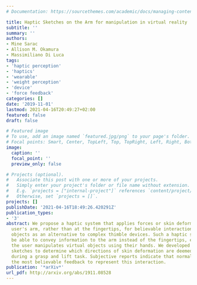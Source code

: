 ```yaml
---
# Documentation: https://sourcethemes.com/academic/docs/managing-content/

title: Haptic Sketches on the Arm for manipulation in virtual reality
subtitle: ''
summary: ''
authors:
- Mine Sarac
- Allison M. Okamura
- Massimiliano Di Luca
tags:
- 'haptic perception'
- 'haptics'
- 'wearable'
- 'weight perception'
- 'device'
- 'force feedback'
categories: []
date: '2019-11-01'
lastmod: 2021-04-16T20:49:27+02:00
featured: false
draft: false

# Featured image
# To use, add an image named `featured.jpg/png` to your page's folder.
# Focal points: Smart, Center, TopLeft, Top, TopRight, Left, Right, BottomLeft, Bottom, BottomRight.
image:
  caption: ''
  focal_point: ''
  preview_only: false

# Projects (optional).
#   Associate this post with one or more of your projects.
#   Simply enter your project's folder or file name without extension.
#   E.g. `projects = ["internal-project"]` references `content/project/deep-learning/index.md`.
#   Otherwise, set `projects = []`.
projects: []
publishDate: '2021-04-16T18:49:26.420291Z'
publication_types:
- '3'
abstract: We propose a haptic system that applies forces or skin deformation to the
  user's arm, rather than at the fingertips, for believable interaction with virtual
  objects as an alternative to complex thimble devices. Such a haptic system would
  be able to convey information to the arm instead of the fingertips, even though
  the user manipulates virtual objects using their hands. We developed a set of haptic
  sketches to determine which directions of skin deformation are deemed more believable
  during a grasp and lift task. Subjective reports indicate that normal forces were
  the most believable feedback to represent this interaction.
publication: '*arXiv*'
url_pdf: http://arxiv.org/abs/1911.08528
---
```

